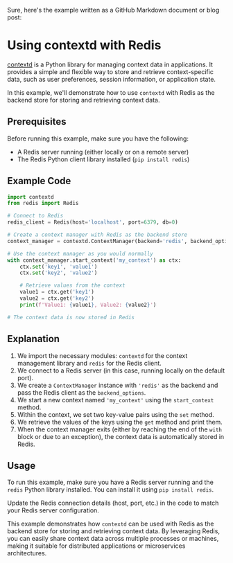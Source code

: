 Sure, here's the example written as a GitHub Markdown document or blog post:

# Using contextd with Redis

[contextd](https://github.com/contextualized/contextd) is a Python library for managing context data in applications. It provides a simple and flexible way to store and retrieve context-specific data, such as user preferences, session information, or application state.

In this example, we'll demonstrate how to use `contextd` with Redis as the backend store for storing and retrieving context data.

## Prerequisites

Before running this example, make sure you have the following:

- A Redis server running (either locally or on a remote server)
- The Redis Python client library installed (`pip install redis`)

## Example Code

```python
import contextd
from redis import Redis

# Connect to Redis
redis_client = Redis(host='localhost', port=6379, db=0)

# Create a context manager with Redis as the backend store
context_manager = contextd.ContextManager(backend='redis', backend_options={'client': redis_client})

# Use the context manager as you would normally
with context_manager.start_context('my_context') as ctx:
    ctx.set('key1', 'value1')
    ctx.set('key2', 'value2')

    # Retrieve values from the context
    value1 = ctx.get('key1')
    value2 = ctx.get('key2')
    print(f'Value1: {value1}, Value2: {value2}')

# The context data is now stored in Redis
```

## Explanation

1. We import the necessary modules: `contextd` for the context management library and `redis` for the Redis client.
2. We connect to a Redis server (in this case, running locally on the default port).
3. We create a `ContextManager` instance with `'redis'` as the backend and pass the Redis client as the `backend_options`.
4. We start a new context named `'my_context'` using the `start_context` method.
5. Within the context, we set two key-value pairs using the `set` method.
6. We retrieve the values of the keys using the `get` method and print them.
7. When the context manager exits (either by reaching the end of the `with` block or due to an exception), the context data is automatically stored in Redis.

## Usage

To run this example, make sure you have a Redis server running and the `redis` Python library installed. You can install it using `pip install redis`.

Update the Redis connection details (host, port, etc.) in the code to match your Redis server configuration.

This example demonstrates how `contextd` can be used with Redis as the backend store for storing and retrieving context data. By leveraging Redis, you can easily share context data across multiple processes or machines, making it suitable for distributed applications or microservices architectures.
